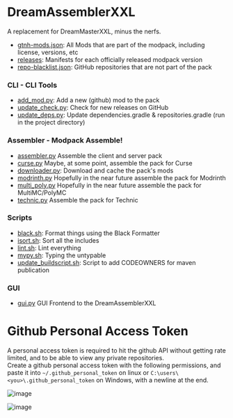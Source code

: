# DreamAssemblerXXL

A replacement for DreamMasterXXL, minus the nerfs.

* [gtnh-mods.json](gtnh-mods.json): All Mods that are part of the modpack, including license, versions, etc
* [releases](releases): Manifests for each officially released modpack version
* [repo-blacklist.json](repo-blacklist.json): GitHub repositories that are not part of the pack


### CLI - CLI Tools
* [add_mod.py](src/gtnh/cli/add_mod.py): Add a new (github) mod to the pack
* [update_check.py](src/gtnh/cli/update_check.py): Check for new releases on GitHub
* [update_deps.py](src/gtnh/cli/update_deps.py): Update dependencies.gradle & repositories.gradle (run in the project directory)

### Assembler - Modpack Assemble!
* [assembler.py](src/gtnh/assembler/assembler.py) Assemble the client and server pack
* [curse.py](src/gtnh/assembler/curse.py) Maybe, at some point, assemble the pack for Curse
* [downloader.py](src/gtnh/assembler/downloader.py): Download and cache the pack's mods
* [modrinth.py](src/gtnh/assembler/modrinth.py) Hopefully in the near future assemble the pack for Modrinth
* [multi_poly.py](src/gtnh/assembler/multi_poly.py) Hopefully in the near future assemble the pack for MultiMC/PolyMC
* [technic.py](src/gtnh/assembler/technic.py) Assemble the pack for Technic

### Scripts
* [black.sh](scripts/black.sh): Format things using the Black Formatter
* [isort.sh](scripts/isort.sh): Sort all the includes
* [lint.sh](scripts/lint.sh): Lint everything
* [mypy.sh](scripts/mypy.sh): Typing the untypable 
* [update_buildscript.sh](scripts/update_buildscript.sh): Script to add CODEOWNERS for maven publication

### GUI
* [gui.py](src/gui/gui.py) GUI Frontend to the DreamAssemblerXXL



# Github Personal Access Token

A personal access token is required to hit the github API without getting rate limited, and to be able to view any private repositories.  
Create a github personal access token with the following permissions, and paste it into `~/.github_personal_token` on linux or `C:\users\<you>\.github_personal_token` 
on Windows, with a newline at the end.

![image](https://user-images.githubusercontent.com/1894689/162634764-7d343964-bdee-4e87-aa4a-8aa2fd90cd2c.png)

![image](https://user-images.githubusercontent.com/1894689/162634755-f625cdf8-6f1b-4f80-adef-b37f97a8301f.png)

